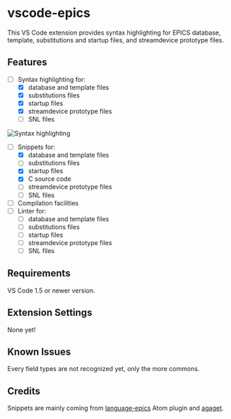 # vscode-epics

This VS Code extension provides syntax highlighting for EPICS database, template, substitutions and startup files, and streamdevice prototype files.

## Features

- [ ] Syntax highlighting for:
  - [x] database and template files
  - [x] substitutions files
  - [x] startup files
  - [x] streamdevice prototype files
  - [ ] SNL files

![Syntax highlighting](https://github.com/NSenaud/vscode-epics/blob/master/images/template_syntax.png)

- [ ] Snippets for:
  - [x] database and template files
  - [ ] substitutions files
  - [x] startup files
  - [x] C source code
  - [ ] streamdevice prototype files
  - [ ] SNL files
- [ ] Compilation facilities
- [ ] Linter for:
  - [ ] database and template files
  - [ ] substitutions files
  - [ ] startup files
  - [ ] streamdevice prototype files
  - [ ] SNL files

## Requirements

VS Code 1.5 or newer version.

## Extension Settings

None yet!

## Known Issues

Every field types are not recognized yet, only the more commons.

## Credits

Snippets are mainly coming from [language-epics](https://github.com/mmllski/language-epics) Atom plugin and [agaget](https://github.com/agaget).
